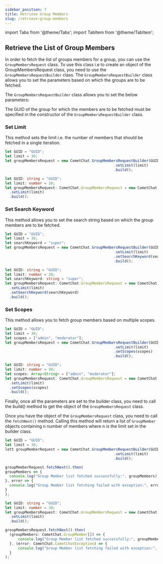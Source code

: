 ```yaml
---
sidebar_position: 7
title: Retrieve Group Members
slug: /retrieve-group-members
---
```


import Tabs from '@theme/Tabs';
import TabItem from '@theme/TabItem';

## Retrieve the List of Group Members

In order to fetch the list of groups members for a group, you can use the `GroupMembersRequest` class. To use this class i.e to create an object of the GroupMembersRequest class, you need to use the `GroupMembersRequestBuilder` class. The `GroupMembersRequestBuilder` class allows you to set the parameters based on which the groups are to be fetched.

The `GroupMembersRequestBuilder` class allows you to set the below parameters:

The GUID of the group for which the members are to be fetched must be specified in the constructor of the `GroupMembersRequestBuilder` class.

### Set Limit

This method sets the limit i.e. the number of members that should be fetched in a single iteration.

<Tabs>
<TabItem value="Set Limit" label="Set Limit">

  ```javascript
let GUID = "GUID";
let limit = 30;
let groupMembersRequest = new CometChat.GroupMembersRequestBuilder(GUID)
    												.setLimit(limit)
    												.build();
  ```
</TabItem>
<TabItem value="Typescript" label="Typescript">

  ```typescript
let GUID: string = "GUID";
let limit: number = 30;
let groupMembersRequest: CometChat.GroupMembersRequest = new CometChat.GroupMembersRequestBuilder(GUID)
    .setLimit(limit)
    .build();
  ```
</TabItem>
</Tabs>



### Set Search Keyword

This method allows you to set the search string based on which the group members are to be fetched.

<Tabs>
<TabItem value="Set Search Keyword" label="Set Search Keyword">

  ```javascript
let GUID = "GUID";
let limit = 30;
let searchKeyword = "super";
let groupMembersRequest = new CometChat.GroupMembersRequestBuilder(GUID)
    												.setLimit(limit)
    												.setSearchKeyword(searchKeyword)
    												.build();   
  ```
</TabItem>
<TabItem value="Typescript" label="Typescript">

  ```typescript
let GUID: string = "GUID";
let limit: number = 30;
let searchKeyword: string = "super";
let groupMembersRequest: CometChat.GroupMembersRequest = new CometChat.GroupMembersRequestBuilder(GUID)
    .setLimit(limit)
    .setSearchKeyword(searchKeyword)
    .build();
  ```
</TabItem>
</Tabs>



### Set Scopes

This method allows you to fetch group members based on multiple scopes.

<Tabs>
<TabItem value="Set Scopes" label="Set Scopes">

  ```javascript
let GUID = "GUID";
let limit = 30;
let scopes = ["admin", "moderator"];
let groupMembersRequest = new CometChat.GroupMembersRequestBuilder(GUID)
    												.setLimit(limit)
    												.setScopes(scopes)
    												.build();
  ```
</TabItem>
<TabItem value="Typescript" label="Typescript">

  ```typescript
let GUID: string = "GUID";
let limit: number = 30;
let scopes: Array<String> = ["admin", "moderator"];
let groupMembersRequest: CometChat.GroupMembersRequest = new CometChat.GroupMembersRequestBuilder(GUID)
    .setLimit(limit)
    .setScopes(scopes)
    .build();
  ```
</TabItem>
</Tabs>



Finally, once all the parameters are set to the builder class, you need to call the build() method to get the object of the `GroupMembersRequest` class.

Once you have the object of the `GroupMembersRequest` class, you need to call the `fetchNext()` method. Calling this method will return a list of `GroupMember` objects containing n number of members where n is the limit set in the builder class.

<Tabs>
<TabItem value="Group Members Request" label="Group Members Request">

  ```javascript
let GUID = "GUID";
let limit = 30;
lett groupMemberRequest = new CometChat.GroupMembersRequestBuilder(GUID)
    												.setLimit(limit)
    												.build();

groupMemberRequest.fetchNext().then(
  groupMembers => {
    console.log("Group Member list fetched successfully:", groupMembers);
  }, error => {
    console.log("Group Member list fetching failed with exception:", error);
  }
);
  ```
</TabItem>
<TabItem value="Typescript" label="Typescript">

  ```typescript
let GUID: string = "GUID";
let limit: number = 30;
let groupMembersRequest: CometChat.GroupMembersRequest = new CometChat.GroupMembersRequestBuilder(GUID)
    .setLimit(limit)
    .build();

groupMembersRequest.fetchNext().then(
    (groupMembers: CometChat.GroupMember[]) => {
        console.log("Group Member list fetched successfully:", groupMembers);
    }, (error: CometChat.CometChatException) => {
        console.log("Group Member list fetching failed with exception:", error);
    }
);
  ```
</TabItem>
</Tabs>
